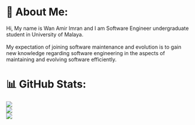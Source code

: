 # 💫 About Me:
Hi, My name is Wan Amir Imran and I am Software Engineer undergraduate student in University of Malaya.<br><br>My expectation of joining software maintenance and evolution is to gain new knowledge regarding software engineering in the aspects of maintaining and evolving software efficiently.

# 📊 GitHub Stats:
![](https://github-readme-stats.vercel.app/api?username=amrimran&theme=dark&hide_border=false&include_all_commits=true&count_private=false)<br/>
![](https://github-readme-streak-stats.herokuapp.com/?user=amrimran&theme=dark&hide_border=false)<br/>
![](https://github-readme-stats.vercel.app/api/top-langs/?username=amrimran&theme=dark&hide_border=false&include_all_commits=true&count_private=false&layout=compact)
